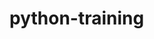 # python-training














































































































